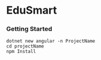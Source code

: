 # EduSmart

### Getting Started 

```
dotnet new angular -n ProjectName
cd projectName
npm Install
```
